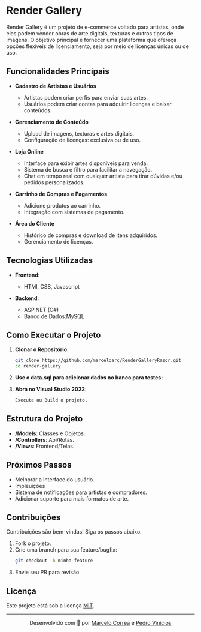 # Render Gallery

Render Gallery é um projeto de e-commerce voltado para artistas, onde eles podem vender obras de arte digitais, texturas e outros tipos de imagens. O objetivo principal é fornecer uma plataforma que ofereça opções flexíveis de licenciamento, seja por meio de licenças únicas ou de uso.

## Funcionalidades Principais

- **Cadastro de Artistas e Usuários**
  - Artistas podem criar perfis para enviar suas artes.
  - Usuários podem criar contas para adquirir licenças e baixar conteúdos.

- **Gerenciamento de Conteúdo**
  - Upload de imagens, texturas e artes digitais.
  - Configuração de licenças: exclusiva ou de uso.

- **Loja Online**
  - Interface para exibir artes disponíveis para venda.
  - Sistema de busca e filtro para facilitar a navegação.
  - Chat em tempo real com qualquer artista para tirar dúvidas e/ou pedidos personalizados.

- **Carrinho de Compras e Pagamentos**
  - Adicione produtos ao carrinho.
  - Integração com sistemas de pagamento.

- **Área do Cliente**
  - Histórico de compras e download de itens adquiridos.
  - Gerenciamento de licenças.

## Tecnologias Utilizadas

- **Frontend**: 
  - HTMl, CSS, Javascript

- **Backend**: 
  - ASP.NET (C#)
  - Banco de Dados:MySQL


## Como Executar o Projeto

1. **Clonar o Repositório:**
   ```bash
   git clone https://github.com/marceloarc/RenderGalleryRazor.git
   cd render-gallery
   ```
2. **Use o data.sql para adicionar dados no banco para testes:**

3. **Abra no Visual Studio 2022:**
   ```bash
   Execute ou Build o projeto.
   ```

## Estrutura do Projeto

- **/Models**: Classes e Objetos.
- **/Controllers**: Api/Rotas.
- **/Views**: Frontend/Telas.

## Próximos Passos

- Melhorar a interface do usuário.
- Impleuições
- Sistema de notificações para artistas e compradores.
- Adicionar suporte para mais formatos de arte.
## Contribuições

Contribuições são bem-vindas! Siga os passos abaixo:

1. Fork o projeto.
2. Crie uma branch para sua feature/bugfix:
   ```bash
   git checkout -b minha-feature
   ```
3. Envie seu PR para revisão.

## Licença

Este projeto está sob a licença [MIT](LICENSE).

---

<div align="center">Desenvolvido com 💖 por <a href="https://github.com/marceloarc">Marcelo Correa</a> e <a href="https://github.com/PedroVinicioss">Pedro Vinicios</a> </div>

